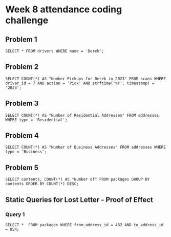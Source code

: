 # Week 8 attendance coding challenge

## Problem 1

`SELECT * FROM drivers WHERE name = 'Derek';`

## Problem 2
`SELECT COUNT(*) AS "Number Pickups for Derek in 2023"
FROM scans
WHERE driver_id = 7
  AND action = 'Pick'
  AND strftime('%Y', timestamp) = '2023';`

## Problem 3
`SELECT COUNT(*) AS "Number of Residential Addresses"
FROM addresses
WHERE type = 'Residential';`

## Problem 4
`SELECT COUNT(*) AS "Number of Business Addresses"
FROM addresses
WHERE type = 'Business';`

## Problem 5
`SELECT contents, COUNT(*) AS "Number of"
FROM packages
GROUP BY contents
ORDER BY COUNT(*) DESC;`


## Static Queries for Lost Letter - Proof of Effect

### Query 1
`SELECT * 
FROM packages
WHERE from_address_id = 432
  AND to_address_id = 854;`